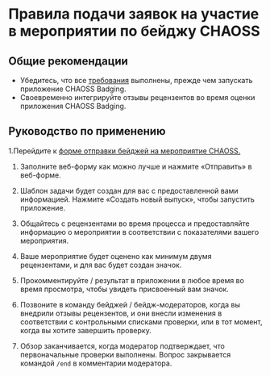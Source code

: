 # Правила подачи заявок на участие в мероприятии по бейджу CHAOSS

## Общие рекомендации

- Убедитесь, что все [требования](./requirements.md) выполнены, прежде чем запускать приложение CHAOSS Badging.
- Своевременно интегрируйте отзывы рецензентов во время оценки приложения CHAOSS Badging.

## Руководство по применению

1.Перейдите к [форме отправки бейджей на мероприятие CHAOSS.](https://chaoss.community/diversity-and-inclusion-badging/)

1. Заполните веб-форму как можно лучше и нажмите «Отправить» в веб-форме.

2. Шаблон задачи будет создан для вас с предоставленной вами информацией. Нажмите «Создать новый выпуск», чтобы запустить приложение.

3. Общайтесь с рецензентами во время процесса и предоставляйте информацию о мероприятии в соответствии с показателями вашего мероприятия.

4. Ваше мероприятие будет оценено как минимум двумя рецензентами, и для вас будет создан значок.

5. Прокомментируйте / результат в приложении в любое время во время просмотра, чтобы увидеть присвоенный вам значок.

6. Позвоните в команду бейджей / бейдж-модераторов, когда вы внедрили отзывы рецензентов, и они внесли изменения в соответствии с контрольными списками проверки, или в тот момент, когда вы хотите завершить проверку.

7. Обзор заканчивается, когда модератор подтверждает, что первоначальные проверки выполнены. Вопрос закрывается командой `/end` в комментарии модератора.
